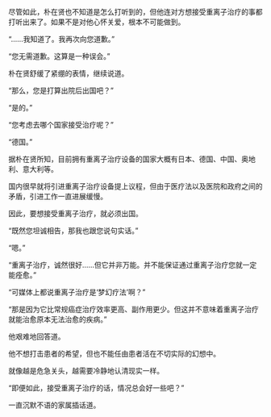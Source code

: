 尽管如此，朴在贤也不知道是怎么打听到的，但他连对方想接受重离子治疗的事都打听出来了。如果不是对他心怀关爱，根本不可能做到。

“……我知道了。我再次向您道歉。”

“您无需道歉。这算是一种误会。”

朴在贤舒缓了紧绷的表情，继续说道。

“那么，您是打算出院后出国吧？”

“是的。”

“您考虑去哪个国家接受治疗呢？”

“德国。”

据朴在贤所知，目前拥有重离子治疗设备的国家大概有日本、德国、中国、奥地利、意大利等。

国内很早就将引进重离子治疗设备提上议程，但由于医疗法以及医院和政府之间的矛盾，引进工作一直进展缓慢。

因此，要想接受重离子治疗，就必须出国。

“既然您坦诚相告，那我也跟您说句实话。”

“嗯。”

“重离子治疗，诚然很好……但它并非万能。并不能保证通过重离子治疗您就一定能痊愈。”

“可媒体上都说重离子治疗是‘梦幻疗法’啊？”

“那是因为它比常规癌症治疗效率更高、副作用更少。但这并不意味着重离子治疗就能治愈原本无法治愈的疾病。”

他艰难地回答道。

他不想打击患者的希望，但也不能任由患者活在不切实际的幻想中。

就像越是危急关头，越需要冷静地认清现实一样。

“即便如此，接受重离子治疗的话，情况总会好一些吧？”

一直沉默不语的家属插话道。